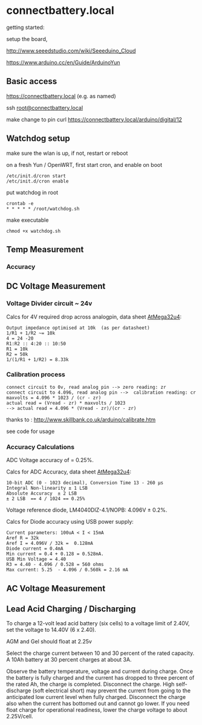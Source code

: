 # connectbattery.local
getting started:

setup the board,

http://www.seeedstudio.com/wiki/Seeeduino_Cloud

https://www.arduino.cc/en/Guide/ArduinoYun

## Basic access
https://connectbattery.local (e.g. as named)

ssh root@connectbattery.local

make change to pin
curl https://connectbattery.local/arduino/digital/12


## Watchdog setup

make sure the wlan is up, if not, restart or reboot

on a fresh Yun / OpenWRT, first start cron, and enable on boot

```
/etc/init.d/cron start
/etc/init.d/cron enable
```

put watchdog in root
```
crontab -e
* * * * * /root/watchdog.sh
```

make executable
```
chmod +x watchdog.sh
```
## Temp Measurement
### Accuracy

## DC Voltage Measurement

### Voltage Divider circuit ~ 24v

Calcs for 4V required drop across analogpin, data sheet [AtMega32u4]( http://www.atmel.com/devices/ATMEGA2560.aspx?tab=documents):
```
Output impedance optimised at 10k  (as per datasheet)
1/R1 + 1/R2 ~= 10k
4 = 24 -20
R1:R2 :: 4:20 :: 10:50
R1 = 10k
R2 = 50k
1/(1/R1 + 1/R2) = 8.33k
```
### Calibration process
```
connect circuit to 0v, read analog pin --> zero reading: zr
connect circuit to 4.096, read analog pin -->  calibration reading: cr
maxvolts = 4.096 * 1023 / (cr - zr)
actual read = (Vread - zr) * maxvolts / 1023
--> actual read = 4.096 * (Vread - zr)/(cr - zr)

```
thanks to : http://www.skillbank.co.uk/arduino/calibrate.htm

see code for usage

### Accuracy Calculations
ADC Voltage accuracy of = 0.25%.

Calcs for ADC Accuracy, data sheet [AtMega32u4]( http://www.atmel.com/devices/ATMEGA2560.aspx?tab=documents):
```
10-bit ADC (0 - 1023 decimal), Conversion Time 13 - 260 µs
Integral Non-linearity ± 1 LSB
Absolute Accuracy  ± 2 LSB
± 2 LSB  == 4 / 1024 == 0.25%
```
Voltage reference diode, LM4040DIZ-4.1/NOPB: 4.096V ± 0.2%.

Calcs for Diode accuracy using USB power supply:
```
Current parameters: 100uA < I < 15mA
Aref R = 32k
Aref I = 4.096V / 32k =  0.128mA
Diode current = 0.4mA
Min current = 0.4 + 0.128 = 0.528mA.
USB Min Voltage = 4.40
R3 = 4.40 - 4.096 / 0.528 = 560 ohms
Max current: 5.25  - 4.096 / 0.560k = 2.16 mA
```
## AC Voltage Measurement


## Lead Acid Charging / Discharging

To charge a 12-volt lead acid battery (six cells) to a voltage limit of 2.40V, set the voltage to 14.40V (6 x 2.40).

AGM and Gel should float at 2.25v

Select the charge current between 10 and 30 percent of the rated capacity. A 10Ah battery at 30 percent charges at about 3A.

Observe the battery temperature, voltage and current during charge.
Once the battery is fully charged and the current has dropped to three percent of the rated Ah, the charge is completed. Disconnect the charge.
High self-discharge (soft electrical short) may prevent the current from going to the anticipated low current level when fully charged.
Disconnect the charge also when the current has bottomed out and cannot go lower.
If you need float charge for operational readiness, lower the charge voltage to about 2.25V/cell.
